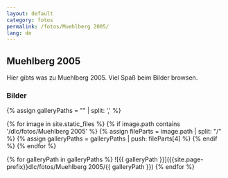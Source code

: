 ```yaml
---
layout: default
category: fotos
permalink: /fotos/Muehlberg 2005/
lang: de
---
```


## Muehlberg 2005

Hier gibts was zu Muehlberg 2005. Viel Spaß beim Bilder browsen.

### Bilder
{% assign galleryPaths = "" | split: ',' %}

{% for image in site.static_files %}
{% if image.path contains '/dlc/fotos/Muehlberg 2005' %}
        {% assign fileParts = image.path | split: "/" %}
        {% assign galleryPaths = galleryPaths | push: fileParts[4] %}
{% endif %}
{% endfor %}

{% for galleryPath in galleryPaths %}
![{{ galleryPath }}]({{site.page-prefix}}dlc/fotos/Muehlberg 2005/{{ galleryPath }})
{% endfor %}
